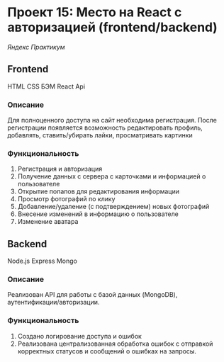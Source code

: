 # Проект 15: Место на React c авторизацией (frontend/backend)
*Яндекс Практикум*

## Frontend
HTML CSS БЭМ React Api

### Описание
Для полноценного доступа на сайт необходима регистрация.
После регистрации появляется возможность редактировать профиль,
добавлять, ставить/убирать лайки, просматривать картинки

### Функциональность
1. Регистрация и авторизация
2. Получение данных с сервера с карточками и информацией о пользователе
3. Открытие попапов для редактирования информации
4. Просмотр фотографий по клику
5. Добавление/удаление (с подтверждением) новых фотографий
6. Внесение изменений в информацию о пользователе
7. Изменение аватара

## Backend
Node.js Express Mongo

### Описание
Реализован API для работы с базой данных (MongoDB), аутентификации/авторизации.

### Функциональность
1. Создано логирование доступа и ошибок
2. Реализована централизованная обработка ошибок с отправкой корректных статусов и сообщений о ошибках на запросы.

